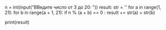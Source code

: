 n = int(input("ВВедите число от 3 до 20: "))
result: str = ''
for a in range(1, 21):
    for b in range(a + 1, 21):
        if n % (a + b) == 0 :
            result += str(a) + str(b)

print(result)
